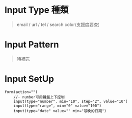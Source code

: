 # Input Type 種類
> email / url / tel / search
> color(支援度要查)



# Input Pattern
> 待補完

# Input SetUp
```pug
form(action="")
    //- number可用鍵盤上下控制
    input(type="number", min="10", step="2", value="10") 
    input(type="range", min="0" value="100")
    input(type="date" value="" min="最晚的日期")
```
